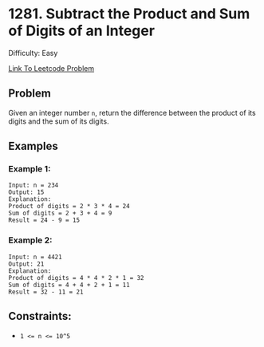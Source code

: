 # 1281. Subtract the Product and Sum of Digits of an Integer
Difficulty: Easy

[Link To Leetcode Problem](https://leetcode.com/problems/subtract-the-product-and-sum-of-digits-of-an-integer/)

## Problem
Given an integer number `n`, return the difference between the product of its digits and the sum of its digits.

## Examples
### Example 1:
```
Input: n = 234
Output: 15 
Explanation: 
Product of digits = 2 * 3 * 4 = 24 
Sum of digits = 2 + 3 + 4 = 9 
Result = 24 - 9 = 15
```
### Example 2:
```
Input: n = 4421
Output: 21
Explanation: 
Product of digits = 4 * 4 * 2 * 1 = 32 
Sum of digits = 4 + 4 + 2 + 1 = 11 
Result = 32 - 11 = 21
```

## Constraints:
- `1 <= n <= 10^5`
